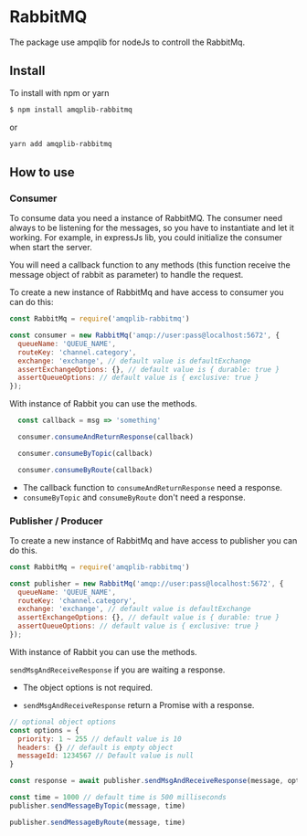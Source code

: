 # RabbitMQ

The package use ampqlib for nodeJs to controll the RabbitMq.

## Install
To install with npm or yarn
```bash
$ npm install amqplib-rabbitmq
```
or
```bash
yarn add amqplib-rabbitmq
```

## How to use

### Consumer
To consume data you need a instance of RabbitMQ. The consumer need always to be listening for the messages, so you have to instantiate and let it working. For example, in expressJs lib, you could initialize the consumer when start the server.

You will need a callback function to any methods (this function receive the message object of rabbit as parameter) to handle the request.

To create a new instance of RabbitMq and have access to consumer you can do this:

```javascript
const RabbitMq = require('amqplib-rabbitmq')

const consumer = new RabbitMq('amqp://user:pass@localhost:5672', {
  queueName: 'QUEUE_NAME',
  routeKey: 'channel.category',
  exchange: 'exchange', // default value is defaultExchange
  assertExchangeOptions: {}, // default value is { durable: true }
  assertQueueOptions: // default value is { exclusive: true }
});
```

With instance of Rabbit you can use the methods.

```javascript
  const callback = msg => 'something'

  consumer.consumeAndReturnResponse(callback)

  consumer.consumeByTopic(callback)

  consumer.consumeByRoute(callback)
```

- The callback function to `consumeAndReturnResponse` need a response.
- `consumeByTopic` and `consumeByRoute` don't need a response.

### Publisher / Producer

To create a new instance of RabbitMq and have access to publisher you can do this.

```javascript
const RabbitMq = require('amqplib-rabbitmq')

const publisher = new RabbitMq('amqp://user:pass@localhost:5672', {
  queueName: 'QUEUE_NAME',
  routeKey: 'channel.category',
  exchange: 'exchange', // default value is defaultExchange
  assertExchangeOptions: {}, // default value is { durable: true }
  assertQueueOptions: // default value is { exclusive: true }
});
```

With instance of Rabbit you can use the methods.

`sendMsgAndReceiveResponse` if you are waiting a response.
- The object options is not required.

- `sendMsgAndReceiveResponse` return a Promise with a response.

```javascript
// optional object options
const options = {
  priority: 1 ~ 255 // default value is 10
  headers: {} // default is empty object
  messageId: 1234567 // Default value is null
}

const response = await publisher.sendMsgAndReceiveResponse(message, options)
```


```javascript
const time = 1000 // default time is 500 milliseconds
publisher.sendMessageByTopic(message, time)

publisher.sendMessageByRoute(message, time)
```
